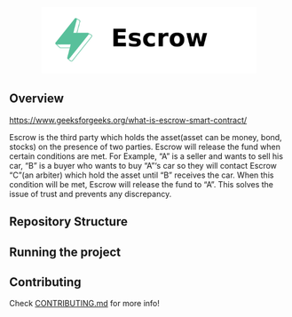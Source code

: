 <p align="center">
    <img src="./.docs/escrow-logo.png" height="120">
</p>

## Overview

https://www.geeksforgeeks.org/what-is-escrow-smart-contract/

Escrow is the third party which holds the asset(asset can be money, bond, stocks) on the presence of two parties. Escrow will release the fund when certain conditions are met.
For Example, “A” is a seller and wants to sell his car, “B” is a buyer who wants to buy “A”‘s car so they will contact Escrow “C”(an arbiter) which hold the asset until “B” receives the car. When this condition will be met, Escrow will release the fund to “A”. This solves the issue of trust and prevents any discrepancy.



## Repository Structure


## Running the project


## Contributing

Check [CONTRIBUTING.md](../CONTRIBUTING.md) for more info!
